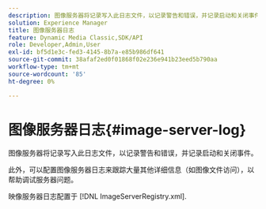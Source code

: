 ```yaml
---
description: 图像服务器将记录写入此日志文件，以记录警告和错误，并记录启动和关闭事件。
solution: Experience Manager
title: 图像服务器日志
feature: Dynamic Media Classic,SDK/API
role: Developer,Admin,User
exl-id: bf5d1e3c-fed3-4145-8b7a-e85b986df641
source-git-commit: 38afaf2ed0f01868f02e236e941b23eed5b790aa
workflow-type: tm+mt
source-wordcount: '85'
ht-degree: 0%

---
```


# 图像服务器日志{#image-server-log}

图像服务器将记录写入此日志文件，以记录警告和错误，并记录启动和关闭事件。

此外，可以配置图像服务器日志来跟踪大量其他详细信息（如图像文件访问），以帮助调试服务器问题。

映像服务器日志配置于 [!DNL ImageServerRegistry.xml].
